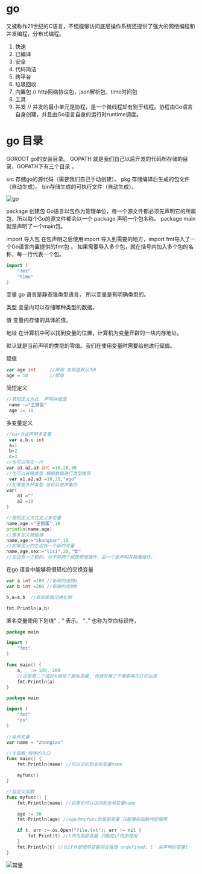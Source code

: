 # go

又被称作21世纪的C语言，不但能够访问底层操作系统还提供了强大的网络编程和并发编程，分布式编程。


1. 快速
2. 已编译
3. 安全
4. 代码简洁
5. 跨平台
6. 垃圾回收
7. 内置包   // http网络协议包，json解析包，time时间包
8. 工具
9. 并发  // 并发的最小单元是协程，是一个微线程却有别于线程。协程由Go语言自身创建，并且由Go语言自身的运行时runtime调度。

# go 目录

GOROOT go的安装目录。 GOPATH 就是我们自己以后开发的代码所存储的目录，GOPATH下有三个目录 。

src 存储go的源代码（需要我们自己手动创建）。
pkg 存储编译后生成的包文件 （自动生成）。
bin存储生成的可执行文件（自动生成）。


![go](https://tva1.sinaimg.cn/large/0081Kckwgy1glm2m13sjej31ds0p84cv.jpg)

package 创建包 Go语言以包作为管理单位，每一个源文件都必须先声明它的所属包，所以每个Go的源文件都会以一个 package 声明一个包名称。 package main 就是声明了一个main包。

import 导入包 在包声明之后使用import 导入到需要的地方，import fmt导入了一个Go语言内置提供的fmt包 。 如果需要导入多个包，就在括号内加入多个包的名称，每一行代表一个包。

```go
import (
    "fmt"
    "time"
)
```

变量
go 语言是静态强类型语言， 所以变量是有明确类型的。

类型 变量内可以存储哪种类型的数据。

值 变量内存储的具体的值。

地址 在计算机中可以找到变量的位置，计算机为变量开辟的一块内存地址。

默认就是当前声明的类型的零值。我们在使用变量时需要给他进行赋值。

赋值
```go
var age int     //声明 未赋值默认为0
age = 18        //赋值
```

简短定义
```go
//简短定义方式  声明并赋值 
 name :="王铁蛋"
 age := 10

```

多变量定义

```go
//var方式声明多变量
 var a,b,c int
 a=1 
 b=2 
 c=3
//也可以写在一行
var a1,a2,a3 int =10,20,30
//也可以省略类型 根据数据进行类型推导
 var a1,a2,a3 =10,20,"ago"
//如果是多种类型 也可以使用集合
var(
    a1 =""
    a2 =10
)

```

```go
//简短定义方式定义多变量
name,age:="王钢蛋",18 
println(name,age)
//重复定义就报错
name,age:="zhangsan",19
//如果定义的左边有一个新的变量
name,age,sex:="lisi",20,"女"
//左边有一个新的，对于前两个就是修改操作，后一个是声明并赋值操作。
```

在go 语言中能够将很轻松的交换变量

```go
var a int =100 //新郎的信物a
var b int =200 //新娘的信物b 

b,a=a,b  //新郎新娘交换礼物

fmt.Println(a,b)

```

匿名变量使用下划线" _ " 表示。 "_" 也称为空白标识符，


```go
package main

import (
    "fmt"
)

func main() {
    a, _ := 100, 200
    //这里第二个值200赋给了匿名变量_ 也就忽略了不需要再次打印出来
    fmt.Println(a)
} 

```


```go
package main

import (
    "fmt"
    "os"
)

//全局变量
var name = "zhangsan"

//主函数 程序的入口
func main() {
    fmt.Println(name) //可以访问到全局变量name

    myfunc()
}

//自定义函数 
func myfunc() {
    fmt.Println(name) //这里也可以访问到全局变量name

    age := 30
    fmt.Println(age) //age为myfunc的局部变量 只能够在函数内部使用

    if t, err := os.Open("file.txt"); err != nil {
        fmt.Print(t) //t作为局部变量 只能在if内部使用
    }
    fmt.Println(t) //在if外部使用变量则会报错 undefined: t  未声明的变量t
}


```

![常量](https://tva1.sinaimg.cn/large/0081Kckwgy1glm73g4pwuj31du0nuq7d.jpg)















